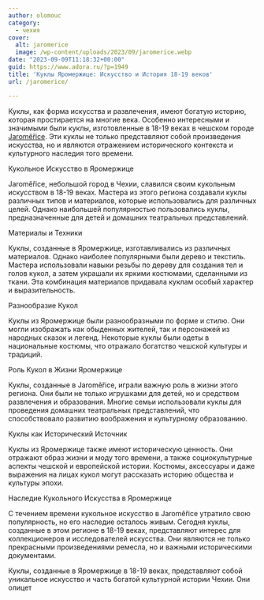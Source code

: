 ```yaml
---
author: olomouc
category:
  - чехия
cover:
  alt: jaromerice
  image: /wp-content/uploads/2023/09/jaromerice.webp
date: "2023-09-09T11:18:32+00:00"
guid: https://www.adora.ru/?p=1949
title: 'Куклы Яромержице: Искусство и История 18-19 веков'
url: /jaromerice/

---
```

Куклы, как форма искусства и развлечения, имеют богатую историю, которая простирается на многие века. Особенно интересными и значимыми были куклы, изготовленные в 18-19 веках в чешском городе [Jaroměřice](https://www.jaromerice.cz/). Эти куклы не только представляют собой произведения искусства, но и являются отражением исторического контекста и культурного наследия того времени.  

Кукольное Искусство в Яромержице

Jaroměřice, небольшой город в Чехии, славился своим кукольным искусством в 18-19 веках. Мастера из этого региона создавали куклы различных типов и материалов, которые использовались для различных целей. Однако наибольшей популярностью пользовались куклы, предназначенные для детей и домашних театральных представлений.  

Материалы и Техники

Куклы, созданные в Яромержице, изготавливались из различных материалов. Однако наиболее популярными были дерево и текстиль. Мастера использовали навыки резьбы по дереву для создания тел и голов кукол, а затем украшали их яркими костюмами, сделанными из ткани. Эта комбинация материалов придавала куклам особый характер и выразительность.  

Разнообразие Кукол

Куклы из Яромержице были разнообразными по форме и стилю. Они могли изображать как обыденных жителей, так и персонажей из народных сказок и легенд. Некоторые куклы были одеты в национальные костюмы, что отражало богатство чешской культуры и традиций.  

Роль Кукол в Жизни Яромержице

Куклы, созданные в Jaroměřice, играли важную роль в жизни этого региона. Они были не только игрушками для детей, но и средством развлечения и образования. Многие семьи использовали куклы для проведения домашних театральных представлений, что способствовало развитию воображения и культурному образованию.  

Куклы как Исторический Источник

Куклы из Яромержице также имеют историческую ценность. Они отражают образ жизни и моду того времени, а также социокультурные аспекты чешской и европейской истории. Костюмы, аксессуары и даже выражения на лицах кукол могут рассказать историю общества и культуры эпохи.  

Наследие Кукольного Искусства в Яромержице

С течением времени кукольное искусство в Jaroměřice утратило свою популярность, но его наследие осталось живым. Сегодня куклы, созданные в этом регионе в 18-19 веках, представляют интерес для коллекционеров и исследователей искусства. Они являются не только прекрасными произведениями ремесла, но и важными историческими документами.  

Куклы, созданные в Яромержице в 18-19 веках, представляют собой уникальное искусство и часть богатой культурной истории Чехии. Они олицет
